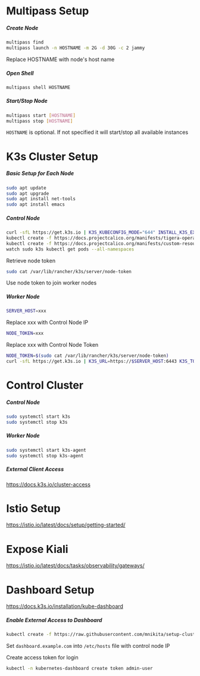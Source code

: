 # Multipass Setup

##### Create Node

```bash
multipass find
multipass launch -n HOSTNAME -m 2G -d 30G -c 2 jammy
```

Replace HOSTNAME with node's host name

##### Open Shell

```bash
multipass shell HOSTNAME
```

##### Start/Stop Node

```bash
multipass start [HOSTNAME]
multipass stop [HOSTNAME]
```

`HOSTNAME` is optional. If not specified it will start/stop all available instances

# K3s Cluster Setup

##### Basic Setup for Each Node

```bash
sudo apt update
sudo apt upgrade
sudo apt install net-tools
sudo apt install emacs
```
##### Control Node

```bash
curl -sfL https://get.k3s.io | K3S_KUBECONFIG_MODE="644" INSTALL_K3S_EXEC="--flannel-backend=none --cluster-cidr=10.10.0.0/16 --disable-network-policy --disable=traefik" sh -
kubectl create -f https://docs.projectcalico.org/manifests/tigera-operator.yaml
kubectl create -f https://docs.projectcalico.org/manifests/custom-resources.yaml
watch sudo k3s kubectl get pods --all-namespaces
```

Retrieve node token

```bash
sudo cat /var/lib/rancher/k3s/server/node-token
```

Use node token to join worker nodes

##### Worker Node

```bash
SERVER_HOST=xxx
```
Replace xxx with Control Node IP

```bash
NODE_TOKEN=xxx
```
Replace xxx with Control Node Token

```bash
NODE_TOKEN=$(sudo cat /var/lib/rancher/k3s/server/node-token)
curl -sfL https://get.k3s.io | K3S_URL=https://$SERVER_HOST:6443 K3S_TOKEN=$NODE_TOKEN sh -
```

# Control Cluster

##### Control Node

```bash
sudo systemctl start k3s
sudo systemctl stop k3s
```

##### Worker Node

```bash
sudo systemctl start k3s-agent
sudo systemctl stop k3s-agent
```

##### External Client Access

https://docs.k3s.io/cluster-access


# Istio Setup

https://istio.io/latest/docs/setup/getting-started/


# Expose Kiali

https://istio.io/latest/docs/tasks/observability/gateways/


# Dashboard Setup

https://docs.k3s.io/installation/kube-dashboard

##### Enable External Access to Dashboard
```bash
kubectl create -f https://raw.githubusercontent.com/mnikita/setup-cluster-k3s/main/manifests/dashboard-gateway.yaml
```

Set `dashboard.example.com` into `/etc/hosts` file with control node IP

Create access token for login

```bash
kubectl -n kubernetes-dashboard create token admin-user
```

